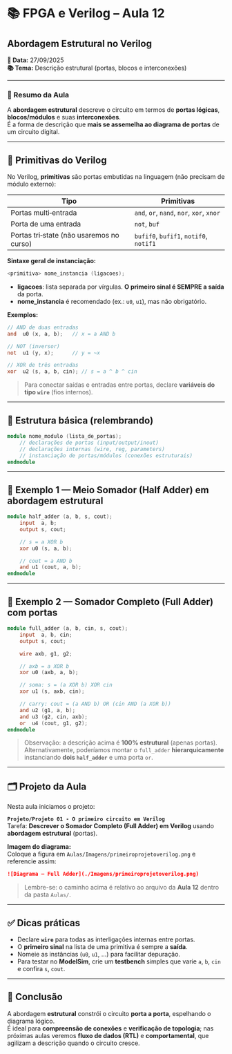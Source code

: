 # 📚 FPGA e Verilog – Aula 12  
## Abordagem Estrutural no Verilog  

**📅 Data:** 27/09/2025  
**📚 Tema:** Descrição estrutural (portas, blocos e interconexões)

---

### 📖 Resumo da Aula
A **abordagem estrutural** descreve o circuito em termos de **portas lógicas**, **blocos/módulos** e suas **interconexões**.  
É a forma de descrição que **mais se assemelha ao diagrama de portas** de um circuito digital.

---

## 🔧 Primitivas do Verilog
No Verilog, **primitivas** são portas embutidas na linguagem (não precisam de módulo externo):

| Tipo                         | Primitivas                          |
|-----------------------------|-------------------------------------|
| Portas multi‐entrada        | `and`, `or`, `nand`, `nor`, `xor`, `xnor` |
| Porta de uma entrada        | `not`, `buf`                        |
| Portas tri‐state (não usaremos no curso) | `bufif0`, `bufif1`, `notif0`, `notif1` |

**Sintaxe geral de instanciação:**
```verilog
<primitiva> nome_instancia (ligacoes);
```
- **ligacoes**: lista separada por vírgulas. **O primeiro sinal é SEMPRE a saída** da porta.
- **nome_instancia** é recomendado (ex.: `u0`, `u1`), mas não obrigatório.

**Exemplos:**
```verilog
// AND de duas entradas
and  u0 (x, a, b);   // x = a AND b

// NOT (inversor)
not  u1 (y, x);      // y = ~x

// XOR de três entradas
xor  u2 (s, a, b, cin); // s = a ^ b ^ cin
```

> Para conectar saídas e entradas entre portas, declare **variáveis do tipo `wire`** (fios internos).

---

## 🧩 Estrutura básica (relembrando)
```verilog
module nome_modulo (lista_de_portas);
    // declarações de portas (input/output/inout)
    // declarações internas (wire, reg, parameters)
    // instanciação de portas/módulos (conexões estruturais)
endmodule
```

---

## 🧠 Exemplo 1 — Meio Somador (Half Adder) em abordagem estrutural
```verilog
module half_adder (a, b, s, cout);
    input  a, b;
    output s, cout;

    // s = a XOR b
    xor u0 (s, a, b);

    // cout = a AND b
    and u1 (cout, a, b);
endmodule
```

---

## 🧠 Exemplo 2 — Somador Completo (Full Adder) com portas
```verilog
module full_adder (a, b, cin, s, cout);
    input  a, b, cin;
    output s, cout;

    wire axb, g1, g2;

    // axb = a XOR b
    xor u0 (axb, a, b);

    // soma: s = (a XOR b) XOR cin
    xor u1 (s, axb, cin);

    // carry: cout = (a AND b) OR (cin AND (a XOR b))
    and u2 (g1, a, b);
    and u3 (g2, cin, axb);
    or  u4 (cout, g1, g2);
endmodule
```

> Observação: a descrição acima é **100% estrutural** (apenas portas).  
> Alternativamente, poderíamos montar o `full_adder` **hierarquicamente** instanciando **dois `half_adder`** e uma porta `or`.

---

## 🗂️ Projeto da Aula
Nesta aula iniciamos o projeto:

**`Projeto/Projeto 01 - O primeiro circuito em Verilog`**  
Tarefa: **Descrever o Somador Completo (Full Adder) em Verilog** usando **abordagem estrutural** (portas).

**Imagem do diagrama:**  
Coloque a figura em `Aulas/Imagens/primeiroprojetoverilog.png` e referencie assim:

```markdown
![Diagrama – Full Adder](./Imagens/primeiroprojetoverilog.png)
```

> Lembre-se: o caminho acima é relativo ao arquivo da **Aula 12** dentro da pasta `Aulas/`.

---

## ✅ Dicas práticas
- Declare **`wire`** para todas as interligações internas entre portas.  
- O **primeiro sinal** na lista de uma primitiva é sempre a **saída**.  
- Nomeie as instâncias (`u0`, `u1`, …) para facilitar depuração.  
- Para testar no **ModelSim**, crie um **testbench** simples que varie `a`, `b`, `cin` e confira `s`, `cout`.

---

## 🏁 Conclusão
A abordagem **estrutural** constrói o circuito **porta a porta**, espelhando o diagrama lógico.  
É ideal para **compreensão de conexões** e **verificação de topologia**; nas próximas aulas veremos **fluxo de dados (RTL)** e **comportamental**, que agilizam a descrição quando o circuito cresce.
